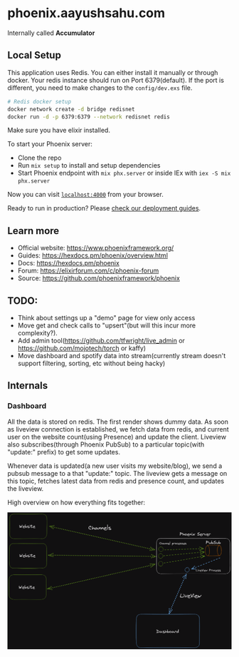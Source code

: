 # phoenix.aayushsahu.com

Internally called **Accumulator**

## Local Setup

This application uses Redis. You can either install it manually or through docker. Your redis instance should run on Port 6379(default). If the port is different, you need to make changes to the `config/dev.exs` file.

```bash
# Redis docker setup
docker network create -d bridge redisnet
docker run -d -p 6379:6379 --network redisnet redis
```

Make sure you have elixir installed.

To start your Phoenix server:

- Clone the repo
- Run `mix setup` to install and setup dependencies
- Start Phoenix endpoint with `mix phx.server` or inside IEx with `iex -S mix phx.server`

Now you can visit [`localhost:4000`](http://localhost:4000) from your browser.

Ready to run in production? Please [check our deployment guides](https://hexdocs.pm/phoenix/deployment.html).

## Learn more

- Official website: https://www.phoenixframework.org/
- Guides: https://hexdocs.pm/phoenix/overview.html
- Docs: https://hexdocs.pm/phoenix
- Forum: https://elixirforum.com/c/phoenix-forum
- Source: https://github.com/phoenixframework/phoenix

## TODO:

- Think about settings up a "demo" page for view only access
- Move get and check calls to "upsert"(but will this incur more complexity?).
- Add admin tool(https://github.com/tfwright/live_admin or https://github.com/mojotech/torch or kaffy)
- Move dashboard and spotify data into stream(currently stream doesn't support filtering, sorting, etc without being hacky)

## Internals

### Dashboard

All the data is stored on redis. The first render shows dummy data. As soon as liveview connection is established, we fetch data from redis, and current user on the website count(using Presence) and update the client. Liveview also subscribes(through Phoenix PubSub) to a particular topic(with "update:" prefix) to get some updates.

Whenever data is updated(a new user visits my website/blog), we send a pubsub message to a that "update:<topic>" topic. The liveview gets a message on this topic, fetches latest data from redis and presence count, and updates the liveview.

High overview on how everything fits together:

![Illustration](dashboard-working.png)

